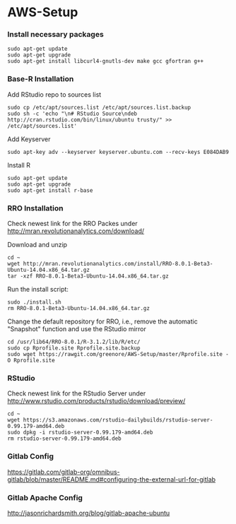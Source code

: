 # AWS-Setup

### Install necessary packages

```
sudo apt-get update
sudo apt-get upgrade
sudo apt-get install libcurl4-gnutls-dev make gcc gfortran g++
```

### Base-R Installation
Add RStudio repo to sources list
```
sudo cp /etc/apt/sources.list /etc/apt/sources.list.backup
sudo sh -c 'echo "\n# RStudio Source\ndeb http://cran.rstudio.com/bin/linux/ubuntu trusty/" >> /etc/apt/sources.list'
```

Add Keyserver
```
sudo apt-key adv --keyserver keyserver.ubuntu.com --recv-keys E084DAB9
```

Install R
```
sudo apt-get update
sudo apt-get upgrade
sudo apt-get install r-base
```

### RRO Installation
Check newest link for the RRO Packes under http://mran.revolutionanalytics.com/download/

Download and unzip
```
cd ~
wget http://mran.revolutionanalytics.com/install/RRO-8.0.1-Beta3-Ubuntu-14.04.x86_64.tar.gz
tar -xzf RRO-8.0.1-Beta3-Ubuntu-14.04.x86_64.tar.gz
```

Run the install script:
```
sudo ./install.sh
rm RRO-8.0.1-Beta3-Ubuntu-14.04.x86_64.tar.gz 
```

Change the default repository for RRO, i.e., remove the automatic "Snapshot" function and use the RStudio mirror
```
cd /usr/lib64/RRO-8.0.1/R-3.1.2/lib/R/etc/
sudo cp Rprofile.site Rprofile.site.backup
sudo wget https://rawgit.com/greenore/AWS-Setup/master/Rprofile.site -O Rprofile.site
```

### RStudio
Check newest link for the RStudio Server under http://www.rstudio.com/products/rstudio/download/preview/

```
cd ~
wget https://s3.amazonaws.com/rstudio-dailybuilds/rstudio-server-0.99.179-amd64.deb
sudo dpkg -i rstudio-server-0.99.179-amd64.deb
rm rstudio-server-0.99.179-amd64.deb
```

### Gitlab Config
https://gitlab.com/gitlab-org/omnibus-gitlab/blob/master/README.md#configuring-the-external-url-for-gitlab

### Gitlab Apache Config
http://jasonrichardsmith.org/blog/gitlab-apache-ubuntu
